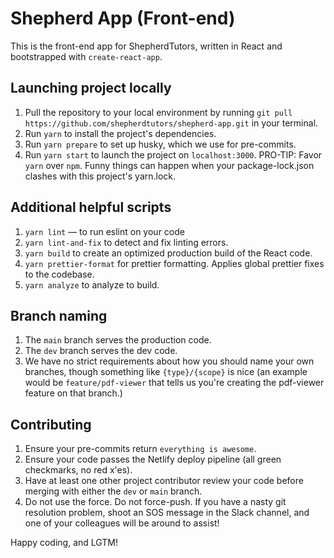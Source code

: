 # Shepherd App (Front-end)

This is the front-end app for ShepherdTutors, written in React and bootstrapped with `create-react-app`.

## Launching project locally

1. Pull the repository to your local environment by running `git pull https://github.com/shepherdtutors/shepherd-app.git` in your terminal.
2. Run `yarn` to install the project's dependencies.
3. Run `yarn prepare` to set up husky, which we use for pre-commits.
4. Run `yarn start` to launch the project on `localhost:3000`.
   PRO-TIP: Favor `yarn` over `npm`. Funny things can happen when your package-lock.json clashes with this project's yarn.lock.

## Additional helpful scripts

1. `yarn lint` — to run eslint on your code
2. `yarn lint-and-fix` to detect and fix linting errors.
3. `yarn build` to create an optimized production build of the React code.
4. `yarn prettier-format` for prettier formatting. Applies global prettier fixes to the codebase.
5. `yarn analyze` to analyze to build.

## Branch naming

1. The `main` branch serves the production code.
2. The `dev` branch serves the dev code.
3. We have no strict requirements about how you should name your own branches, though something like `{type}/{scope}` is nice (an example would be `feature/pdf-viewer` that tells us you're creating the pdf-viewer feature on that branch.)

## Contributing

1. Ensure your pre-commits return `everything is awesome`.
2. Ensure your code passes the Netlify deploy pipeline (all green checkmarks, no red x'es).
3. Have at least one other project contributor review your code before merging with either the `dev` or `main` branch.
4. Do not use the force. Do not force-push. If you have a nasty git resolution problem, shoot an SOS message in the Slack channel, and one of your colleagues will be around to assist!

Happy coding, and LGTM!
